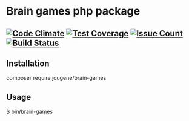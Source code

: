# Brain games php package
[![Code Climate](https://codeclimate.com/github/jougene/project-lvl1-s136/badges/gpa.svg)](https://codeclimate.com/github/jougene/project-lvl1-s136)
[![Test Coverage](https://codeclimate.com/github/jougene/project-lvl1-s136/badges/coverage.svg)](https://codeclimate.com/github/jougene/project-lvl1-s136/coverage)
[![Issue Count](https://codeclimate.com/github/jougene/project-lvl1-s136/badges/issue_count.svg)](https://codeclimate.com/github/jougene/project-lvl1-s136)
[![Build Status](https://travis-ci.org/jougene/project-lvl1-s136.svg?branch=master)](https://travis-ci.org/jougene/project-lvl1-s136)
---

## Installation
composer require jougene/brain-games

## Usage
$ bin/brain-games
